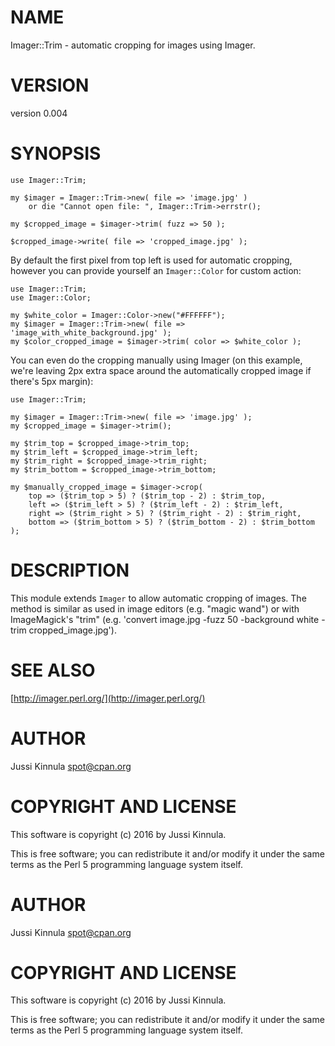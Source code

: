 # NAME

Imager::Trim - automatic cropping for images using Imager.

# VERSION

version 0.004

# SYNOPSIS

    use Imager::Trim;

    my $imager = Imager::Trim->new( file => 'image.jpg' )
        or die "Cannot open file: ", Imager::Trim->errstr();

    my $cropped_image = $imager->trim( fuzz => 50 );

    $cropped_image->write( file => 'cropped_image.jpg' );

By default the first pixel from top left is used for automatic cropping, however you can provide yourself an `Imager::Color` for custom action:

    use Imager::Trim;
    use Imager::Color;

    my $white_color = Imager::Color->new("#FFFFFF");
    my $imager = Imager::Trim->new( file => 'image_with_white_background.jpg' );
    my $color_cropped_image = $imager->trim( color => $white_color );

You can even do the cropping manually using Imager (on this example, we're leaving 2px extra space around the automatically cropped image if there's 5px margin):

    use Imager::Trim;

    my $imager = Imager::Trim->new( file => 'image.jpg' );
    my $cropped_image = $imager->trim();

    my $trim_top = $cropped_image->trim_top;
    my $trim_left = $cropped_image->trim_left;
    my $trim_right = $cropped_image->trim_right;
    my $trim_bottom = $cropped_image->trim_bottom;

    my $manually_cropped_image = $imager->crop(
        top => ($trim_top > 5) ? ($trim_top - 2) : $trim_top,
        left => ($trim_left > 5) ? ($trim_left - 2) : $trim_left,
        right => ($trim_right > 5) ? ($trim_right - 2) : $trim_right,
        bottom => ($trim_bottom > 5) ? ($trim_bottom - 2) : $trim_bottom
    );

# DESCRIPTION

This module extends `Imager` to allow automatic cropping of images. The method is similar as used in image editors (e.g. "magic wand") or with ImageMagick's "trim" (e.g. 'convert image.jpg -fuzz 50 -background white -trim cropped\_image.jpg').

# SEE ALSO

[http://imager.perl.org/](http://imager.perl.org/)

# AUTHOR

Jussi Kinnula <spot@cpan.org>

# COPYRIGHT AND LICENSE

This software is copyright (c) 2016 by Jussi Kinnula.

This is free software; you can redistribute it and/or modify it under
the same terms as the Perl 5 programming language system itself.

# AUTHOR

Jussi Kinnula <spot@cpan.org>

# COPYRIGHT AND LICENSE

This software is copyright (c) 2016 by Jussi Kinnula.

This is free software; you can redistribute it and/or modify it under
the same terms as the Perl 5 programming language system itself.
